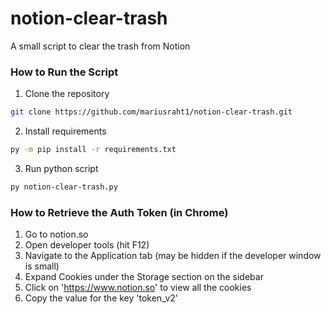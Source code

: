# notion-clear-trash

A small script to clear the trash from Notion

### How to Run the Script

1. Clone the repository
```bash
git clone https://github.com/mariusraht1/notion-clear-trash.git
```
2. Install requirements
```bash
py -m pip install -r requirements.txt
```
3. Run python script
```bash
py notion-clear-trash.py
```

### How to Retrieve the Auth Token (in Chrome)

1. Go to notion.so
2. Open developer tools (hit F12)
3. Navigate to the Application tab (may be hidden if the developer window is small)
4. Expand Cookies under the Storage section on the sidebar
5. Click on 'https://www.notion.so' to view all the cookies
6. Copy the value for the key 'token_v2'
